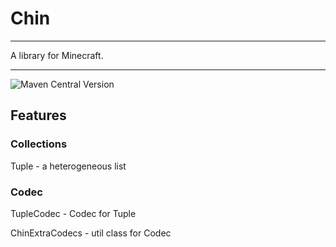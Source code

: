 # Chin

---

A library for Minecraft.

---

![Maven Central Version](https://img.shields.io/maven-central/v/io.github.tt432.chin/chin)

## Features

### Collections

Tuple - a heterogeneous list

### Codec

TupleCodec - Codec for Tuple

ChinExtraCodecs - util class for Codec